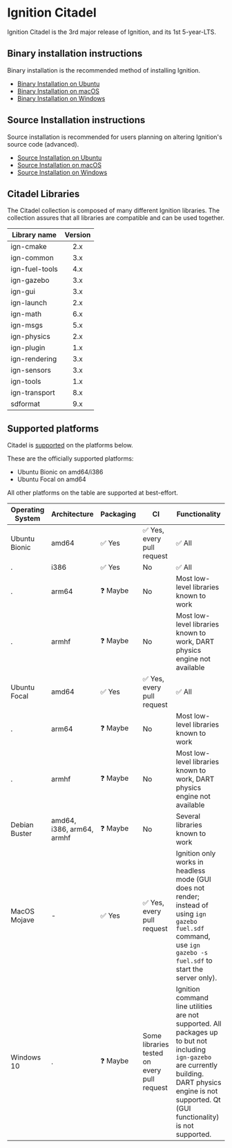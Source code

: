 # Ignition Citadel

Ignition Citadel is the 3rd major release of Ignition, and its 1st 5-year-LTS.

## Binary installation instructions

Binary installation is the recommended method of installing Ignition.

 * [Binary Installation on Ubuntu](install_ubuntu)
 * [Binary Installation on macOS](install_osx)
 * [Binary Installation on Windows](install_windows)

## Source Installation instructions

Source installation is recommended for users planning on altering Ignition's source code (advanced).

 * [Source Installation on Ubuntu](install_ubuntu_src)
 * [Source Installation on macOS](install_osx_src)
 * [Source Installation on Windows](install_windows_src)

## Citadel Libraries

The Citadel collection is composed of many different Ignition libraries. The
collection assures that all libraries are compatible and can be used together.

| Library name       | Version       |
| ------------------ |:-------------:|
|   ign-cmake        |       2.x     |
|   ign-common       |       3.x     |
|   ign-fuel-tools   |       4.x     |
|   ign-gazebo       |       3.x     |
|   ign-gui          |       3.x     |
|   ign-launch       |       2.x     |
|   ign-math         |       6.x     |
|   ign-msgs         |       5.x     |
|   ign-physics      |       2.x     |
|   ign-plugin       |       1.x     |
|   ign-rendering    |       3.x     |
|   ign-sensors      |       3.x     |
|   ign-tools        |       1.x     |
|   ign-transport    |       8.x     |
|   sdformat         |       9.x     |

## Supported platforms

Citadel is [supported](/docs/all/releases) on the platforms below.

These are the officially supported platforms:

* Ubuntu Bionic on amd64/i386
* Ubuntu Focal on amd64

All other platforms on the table are supported at best-effort.


Operating System | Architecture | Packaging | CI | Functionality
---------------- | ------------ | --------- | -- | -------------
Ubuntu Bionic    | amd64        | ✅ Yes    | ✅ Yes, every pull request | ✅ All
.                | i386         | ✅ Yes    | No | ✅ All
.                | arm64        | ❓ Maybe  | No | Most low-level libraries known to work
.                | armhf        | ❓ Maybe  | No | Most low-level libraries known to work, DART physics engine not available
Ubuntu Focal     | amd64        | ✅ Yes    | ✅ Yes, every pull request | ✅ All
.                | arm64        | ❓ Maybe  | No | Most low-level libraries known to work
.                | armhf        | ❓ Maybe  | No | Most low-level libraries known to work, DART physics engine not available
Debian Buster    | amd64, i386, arm64, armhf | ❓ Maybe | No | Several libraries known to work
MacOS Mojave     | -            | ✅ Yes    | ✅ Yes, every pull request | Ignition only works in headless mode (GUI does not render; instead of using `ign gazebo fuel.sdf` command, use `ign gazebo -s fuel.sdf` to start the server only).
Windows 10       | .            | ❓ Maybe  | Some libraries tested on every pull request | Ignition command line utilities are not supported. All packages up to but not including `ign-gazebo` are currently building. DART physics engine is not supported. Qt (GUI functionality) is not supported.




